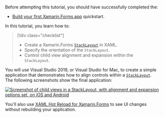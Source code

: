 Before attempting this tutorial, you should have successfully completed the:

- [Build your first Xamarin.Forms app](~/get-started/first-app/index.md) quickstart.

In this tutorial, you learn how to:

> [!div class="checklist"]
>
> - Create a Xamarin.Forms [`StackLayout`](xref:Xamarin.Forms.StackLayout) in XAML.
> - Specify the orientation of the `StackLayout`.
> - Control child view alignment and expansion within the `StackLayout`.

You will use Visual Studio 2019, or Visual Studio for Mac, to create a simple application that demonstrates how to align controls within a [`StackLayout`](xref:Xamarin.Forms.StackLayout). The following screenshots show the final application:

[![Screenshot of child views in a StackLayout, with alignment and expansion options set, on iOS and Android](../images/alignment-expansion-reduced.png "StackLayout containing Label instances, with alignment and expansion set")](../images/alignment-expansion-large.png#lightbox "StackLayout containing Label instances, with alignment and expansion set")

You'll also use [XAML Hot Reload for Xamarin.Forms](~/xamarin-forms/xaml/hot-reload.md) to see UI changes without rebuilding your application.
